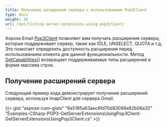 ```yaml
---
title: Получение расширений сервера с использованием Pop3Client
type: docs
weight: 30
url: /net/listing-server-extensions-using-pop3client/
---
```


Aspose.Email [Pop3Client](https://reference.aspose.com/email/net/aspose.email.clients.pop3/pop3client/) позволяет вам получать расширения сервера, которые поддерживает сервер, такие как IDLE, UNSELECT, QUOTA и т.д. Это помогает определить доступность расширения перед использованием клиента для данной функциональности. Метод [GetCapabilities()](https://reference.aspose.com/email/net/aspose.email.clients/emailclient/getcapabilities/#getcapabilities) возвращает поддерживаемые типы расширений в форме массива строк.

## **Получение расширений сервера**

Следующий пример кода демонстрирует получение расширений сервера, используя ImapClient для сервера Gmail.

{{< gist "aspose-com-gists" "6e5185a63aec6fd70d83098e82b06a32" "Examples-CSharp-POP3-GetServerExtensionsUsingPop3Client-GetServerExtensionsUsingPop3Client.cs" >}}